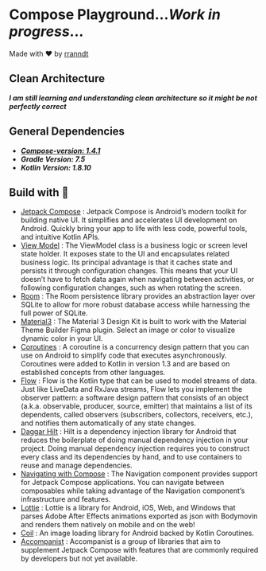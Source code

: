 # Compose Playground...***Work in progress***...

<p>Made with ❤️ by <a href="https://www.instagram.com/rranndt/">rranndt</a></p>

## Clean Architecture
***I am still learning and understanding clean architecture so it might be not perfectly correct***

## General Dependencies
- <a href="https://developer.android.com/jetpack/compose">***Compose-version: 1.4.1***</a>
- ***Gradle Version: 7.5***
- ***Kotlin Version: 1.8.10***

## Build with :art:
- <a href="https://developer.android.com/jetpack/compose">Jetpack Compose</a> : Jetpack Compose is Android’s modern toolkit for building native UI. It simplifies and accelerates UI development on Android. Quickly bring your app to life with less code, powerful tools, and intuitive Kotlin APIs.
- <a href="https://developer.android.com/topic/libraries/architecture/viewmodel">View Model</a> : The ViewModel class is a business logic or screen level state holder. It exposes state to the UI and encapsulates related business logic. Its principal advantage is that it caches state and persists it through configuration changes. This means that your UI doesn’t have to fetch data again when navigating between activities, or following configuration changes, such as when rotating the screen.
- <a href="https://developer.android.com/training/data-storage/room">Room</a> : The Room persistence library provides an abstraction layer over SQLite to allow for more robust database access while harnessing the full power of SQLite.
- <a href="https://m3.material.io/">Material3</a> : The Material 3 Design Kit is built to work with the Material Theme Builder Figma plugin. Select an image or color to visualize dynamic color in your UI.
- <a href="https://kotlinlang.org/docs/coroutines-overview.html">Coroutines</a> : A coroutine is a concurrency design pattern that you can use on Android to simplify code that executes asynchronously. Coroutines were added to Kotlin in version 1.3 and are based on established concepts from other languages.
- <a href="https://developer.android.com/kotlin/flow">Flow</a> : Flow is the Kotlin type that can be used to model streams of data. Just like LiveData and RxJava streams, Flow lets you implement the observer pattern: a software design pattern that consists of an object (a.k.a. observable, producer, source, emitter) that maintains a list of its dependents, called observers (subscribers, collectors, receivers, etc.), and notifies them automatically of any state changes. 
- <a href="https://developer.android.com/training/dependency-injection/hilt-android">Daggar Hilt</a> : Hilt is a dependency injection library for Android that reduces the boilerplate of doing manual dependency injection in your project. Doing manual dependency injection requires you to construct every class and its dependencies by hand, and to use containers to reuse and manage dependencies.
- <a href="https://developer.android.com/jetpack/compose/navigation">Navigating with Compose</a> : The Navigation component provides support for Jetpack Compose applications. You can navigate between composables while taking advantage of the Navigation component’s infrastructure and features.
- <a href="http://airbnb.io/lottie/#/android-compose">Lottie</a> : Lottie is a library for Android, iOS, Web, and Windows that parses Adobe After Effects animations exported as json with Bodymovin and renders them natively on mobile and on the web!
- <a href="https://coil-kt.github.io/coil/">Coil</a> : An image loading library for Android backed by Kotlin Coroutines.
- <a href="https://github.com/google/accompanist">Accompanist</a> : Accompanist is a group of libraries that aim to supplement Jetpack Compose with features that are commonly required by developers but not yet available.
